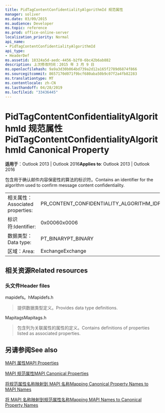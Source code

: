 ```yaml
---
title: PidTagContentConfidentialityAlgorithmId 规范属性
manager: soliver
ms.date: 03/09/2015
ms.audience: Developer
ms.topic: reference
ms.prod: office-online-server
localization_priority: Normal
api_name:
- PidTagContentConfidentialityAlgorithmId
api_type:
- HeaderDef
ms.assetid: 18324a5d-aedc-4456-b2f0-6bc42b6ab882
description: 上次修改时间：2015 年 3 月 9 日
ms.openlocfilehash: 9a9a3d30b064bd739a2d12a165f2789d6874f866
ms.sourcegitcommit: 8657170d071f9bcf680aba50b9c07f2a4fb82283
ms.translationtype: MT
ms.contentlocale: zh-CN
ms.lasthandoff: 04/28/2019
ms.locfileid: "33436445"
---
```

# <a name="pidtagcontentconfidentialityalgorithmid-canonical-property"></a><span data-ttu-id="822f7-103">PidTagContentConfidentialityAlgorithmId 规范属性</span><span class="sxs-lookup"><span data-stu-id="822f7-103">PidTagContentConfidentialityAlgorithmId Canonical Property</span></span>

  
  
<span data-ttu-id="822f7-104">**适用于**：Outlook 2013 | Outlook 2016</span><span class="sxs-lookup"><span data-stu-id="822f7-104">**Applies to**: Outlook 2013 | Outlook 2016</span></span> 
  
<span data-ttu-id="822f7-105">包含用于确认邮件内容保密性的算法的标识符。</span><span class="sxs-lookup"><span data-stu-id="822f7-105">Contains an identifier for the algorithm used to confirm message content confidentiality.</span></span>
  
|||
|:-----|:-----|
|<span data-ttu-id="822f7-106">相关属性：</span><span class="sxs-lookup"><span data-stu-id="822f7-106">Associated properties:</span></span>  <br/> |<span data-ttu-id="822f7-107">PR_CONTENT_CONFIDENTIALITY_ALGORITHM_ID</span><span class="sxs-lookup"><span data-stu-id="822f7-107">PR_CONTENT_CONFIDENTIALITY_ALGORITHM_ID</span></span>  <br/> |
|<span data-ttu-id="822f7-108">标识符:</span><span class="sxs-lookup"><span data-stu-id="822f7-108">Identifier:</span></span>  <br/> |<span data-ttu-id="822f7-109">0x0006</span><span class="sxs-lookup"><span data-stu-id="822f7-109">0x0006</span></span>  <br/> |
|<span data-ttu-id="822f7-110">数据类型：</span><span class="sxs-lookup"><span data-stu-id="822f7-110">Data type:</span></span>  <br/> |<span data-ttu-id="822f7-111">PT_BINARY</span><span class="sxs-lookup"><span data-stu-id="822f7-111">PT_BINARY</span></span>  <br/> |
|<span data-ttu-id="822f7-112">区域：</span><span class="sxs-lookup"><span data-stu-id="822f7-112">Area:</span></span>  <br/> |<span data-ttu-id="822f7-113">Exchange</span><span class="sxs-lookup"><span data-stu-id="822f7-113">Exchange</span></span>  <br/> |
   
## <a name="related-resources"></a><span data-ttu-id="822f7-114">相关资源</span><span class="sxs-lookup"><span data-stu-id="822f7-114">Related resources</span></span>

### <a name="header-files"></a><span data-ttu-id="822f7-115">头文件</span><span class="sxs-lookup"><span data-stu-id="822f7-115">Header files</span></span>

<span data-ttu-id="822f7-116">mapidefs。h</span><span class="sxs-lookup"><span data-stu-id="822f7-116">Mapidefs.h</span></span>
  
> <span data-ttu-id="822f7-117">提供数据类型定义。</span><span class="sxs-lookup"><span data-stu-id="822f7-117">Provides data type definitions.</span></span>
    
<span data-ttu-id="822f7-118">Mapitags</span><span class="sxs-lookup"><span data-stu-id="822f7-118">Mapitags.h</span></span>
  
> <span data-ttu-id="822f7-119">包含列为关联属性的属性的定义。</span><span class="sxs-lookup"><span data-stu-id="822f7-119">Contains definitions of properties listed as associated properties.</span></span>
    
## <a name="see-also"></a><span data-ttu-id="822f7-120">另请参阅</span><span class="sxs-lookup"><span data-stu-id="822f7-120">See also</span></span>



[<span data-ttu-id="822f7-121">MAPI 属性</span><span class="sxs-lookup"><span data-stu-id="822f7-121">MAPI Properties</span></span>](mapi-properties.md)
  
[<span data-ttu-id="822f7-122">MAPI 规范属性</span><span class="sxs-lookup"><span data-stu-id="822f7-122">MAPI Canonical Properties</span></span>](mapi-canonical-properties.md)
  
[<span data-ttu-id="822f7-123">将规范属性名称映射到 MAPI 名称</span><span class="sxs-lookup"><span data-stu-id="822f7-123">Mapping Canonical Property Names to MAPI Names</span></span>](mapping-canonical-property-names-to-mapi-names.md)
  
[<span data-ttu-id="822f7-124">将 MAPI 名称映射到规范属性名称</span><span class="sxs-lookup"><span data-stu-id="822f7-124">Mapping MAPI Names to Canonical Property Names</span></span>](mapping-mapi-names-to-canonical-property-names.md)

